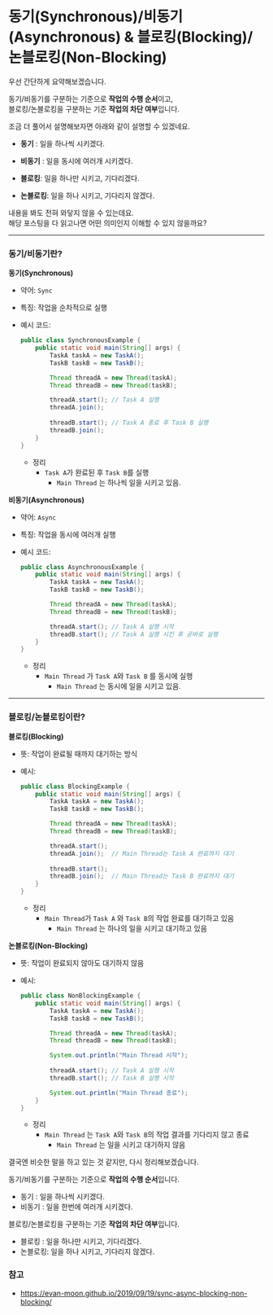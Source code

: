 <div class=markdown-body>

# 동기(Synchronous)/비동기(Asynchronous) & 블로킹(Blocking)/논블로킹(Non-Blocking)

우선 간단하게 요약해보겠습니다.

동기/비동기를 구분하는 기준으로 **작업의 수행 순서**이고,  
블로킹/논블로킹을 구분하는 기준 **작업의 차단 여부**입니다.

조금 더 풀어서 설명해보자면 아래와 같이 설명할 수 있겠네요.

- **동기** : 일을 하나씩 시키겠다.
- **비동기** : 일을 동시에 여러개 시키겠다.


- **블로킹**: 일을 하나만 시키고, 기다리겠다.
- **논블로킹**: 일을 하나 시키고, 기다리지 않겠다.

내용을 봐도 전혀 와닿지 않을 수 있는데요.  
해당 포스팅을 다 읽고나면 어떤 의미인지 이해할 수 있지 않을까요?  

---

### 동기/비동기란?

**동기(Synchronous)**
- 약어: `Sync`
- 특징: 작업을 순차적으로 실행
- 예시 코드:

    ```java
    public class SynchronousExample {
        public static void main(String[] args) {
            TaskA taskA = new TaskA();
            TaskB taskB = new TaskB();
    
            Thread threadA = new Thread(taskA);
            Thread threadB = new Thread(taskB);
    
            threadA.start(); // Task A 실행
            threadA.join();
            
            threadB.start(); // Task A 종료 후 Task B 실행
            threadB.join();
        }
    }
    ```

    - 정리
        - `Task A`가  완료된 후 `Task B`를 실행
            - `Main Thread` 는 하나씩 일을 시키고 있음.

**비동기(Asynchronous)**
- 약어: `Async`
- 특징: 작업을 동시에 여러개 실행
- 예시 코드:

    ```java
    public class AsynchronousExample {
        public static void main(String[] args) {
            TaskA taskA = new TaskA();
            TaskB taskB = new TaskB();
    
            Thread threadA = new Thread(taskA);
            Thread threadB = new Thread(taskB);
    
            threadA.start(); // Task A 실행 시작
            threadB.start(); // Task A 실행 시킨 후 곧바로 실행
        }
    }
    ```

    - 정리
        - `Main Thread` 가 `Task A`와 `Task B` 를 동시에 실행
            - `Main Thread` 는 동시에 일을 시키고 있음.

---

### 블로킹/논블로킹이란?

**블로킹(Blocking)**
- 뜻: 작업이 완료될 때까지 대기하는 방식
- 예시:

    ```java
    public class BlockingExample {
        public static void main(String[] args) {
            TaskA taskA = new TaskA();
            TaskB taskB = new TaskB();
    
            Thread threadA = new Thread(taskA);
            Thread threadB = new Thread(taskB);
    
            threadA.start();
            threadA.join();  // Main Thread는 Task A 완료까지 대기
            
            threadB.start();
            threadB.join();  // Main Thread는 Task B 완료까지 대기
        }
    }
    ```

    - 정리
        - `Main Thread`가 `Task A` 와 `Task B`의 작업 완료를 대기하고 있음
            - `Main Thread` 는 하나의 일을 시키고 대기하고 있음

**논블로킹(Non-Blocking)**
- 뜻: 작업이 완료되지 않아도 대기하지 않음
- 예시:

    ```java
    public class NonBlockingExample {
        public static void main(String[] args) {
            TaskA taskA = new TaskA();
            TaskB taskB = new TaskB();
    
            Thread threadA = new Thread(taskA);
            Thread threadB = new Thread(taskB);
    
            System.out.println("Main Thread 시작");
            
            threadA.start(); // Task A 실행 시작
            threadB.start(); // Task B 실행 시작
    
            System.out.println("Main Thread 종료");
        }
    }
    ```

    - 정리
        - `Main Thread` 는 `Task A`와 `Task B`의 작업 결과를 기다리지 않고 종료
            - `Main Thread` 는 일을 시키고 대기하지 않음

결국엔 비슷한 말을 하고 있는 것 같지만, 다시 정리해보겠습니다.

동기/비동기를 구분하는 기준으로 **작업의 수행 순서**입니다.

- 동기 : 일을 하나씩 시키겠다.
- 비동기 : 일을 한번에 여러개 시키겠다.

블로킹/논블로킹을 구분하는 기준 **작업의 차단 여부**입니다.

- 블로킹 : 일을 하나만 시키고, 기다리겠다.
- 논블로킹: 일을 하나 시키고, 기다리지 않겠다.

### 참고
- https://evan-moon.github.io/2019/09/19/sync-async-blocking-non-blocking/

</div>